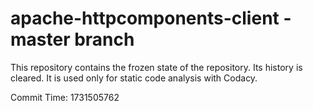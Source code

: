 # apache-httpcomponents-client - master branch

This repository contains the frozen state of the repository.
Its history is cleared. It is used only for static code
analysis with Codacy.

Commit Time: 1731505762